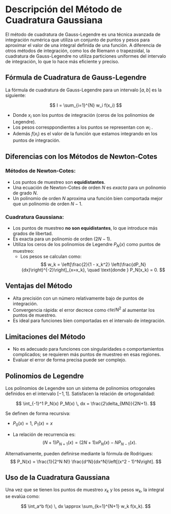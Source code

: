 # Descripción del Método de Cuadratura Gaussiana

El método de cuadratura de Gauss-Legendre es una técnica avanzada de integración numérica que utiliza un conjunto de puntos y pesos para aproximar el valor de una integral definida de una función. A diferencia de otros métodos de integración, como los de Riemann o trapezoidal, la cuadratura de Gauss-Legendre no utiliza particiones uniformes del intervalo de integración, lo que lo hace más eficiente y preciso.

## Fórmula de Cuadratura de Gauss-Legendre

La fórmula de cuadratura de Gauss-Legendre para un intervalo $[a, b]$ es la siguiente:

$$
I = \sum_{i=1}^{N} w_i f(x_i)
$$


- Donde $x_i$ son los puntos de integración (ceros de los polinomios de Legendre).
- Los pesos corresppondientes a los puntos se representan con $w_i$ .
- Además $f(x_i)$ es el valor de la función que estamos integrando en los puntos de integración.

## Diferencias con los Métodos de Newton-Cotes

### Métodos de Newton-Cotes:
- Los puntos de muestreo son **equidistantes**.
- Una ecuación de Newton-Cotes de orden $N$ es *exacta* para un polinomio de grado $N$.
- Un polinomio de orden $N$ aproxima una función bien comportada mejor que un polinomio de orden $N-1$.

### Cuadratura Gaussiana:
- Los puntos de muestreo **no son equidistantes**, lo que introduce más grados de libertad.
- Es exacta para un polinomio de orden $(2N - 1)$.
- Utiliza los ceros de los polinomios de Legendre $P_N(x)$ como puntos de muestreo:
  - Los pesos se calculan como:
    $$
    w_k = \left[\frac{2}{1 - x_k^2} \left(\frac{dP_N}{dx}\right)^{-2}\right]_{x=x_k}, \quad \text{donde } P_N(x_k) = 0.
    $$

## Ventajas del Método

- Alta precisión con un número relativamente bajo de puntos de integración.
- Convergencia rápida: el error decrece como $cte/N^2$ al aumentar los puntos de muestreo.
- Es ideal para funciones bien comportadas en el intervalo de integración.

## Limitaciones del Método

- No es adecuado para funciones con singularidades o comportamientos complicados; se requieren más puntos de muestreo en esas regiones.
- Evaluar el error de forma precisa puede ser complejo.

## Polinomios de Legendre

Los polinomios de Legendre son un sistema de polinomios ortogonales definidos en el intervalo $[-1, 1]$. Satisfacen la relación de ortogonalidad:

$$
\int_{-1}^1 P_N(x) P_M(x) \, dx = \frac{2\delta_{MN}}{2N+1}.
$$

Se definen de forma recursiva:

- $P_0(x) = 1$, $P_1(x) = x$

- La relación de recurrencia es:
  $$
  (N+1)P_{N+1}(x) = (2N+1)xP_N(x) - NP_{N-1}(x).
  $$

Alternativamente, pueden definirse mediante la fórmula de Rodrigues:
$$
P_N(x) = \frac{1}{2^N N!} \frac{d^N}{dx^N}\left[(x^2 - 1)^N\right].
$$

## Uso de la Cuadratura Gaussiana

Una vez que se tienen los puntos de muestreo $x_k$ y los pesos $w_k$, la integral se evalúa como:

$$
\int_a^b f(x) \, dx \approx \sum_{k=1}^{N+1} w_k f(x_k).
$$

